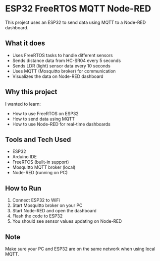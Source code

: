 # ESP32 FreeRTOS MQTT Node-RED

This project uses an ESP32 to send data using MQTT to a Node-RED dashboard.

## What it does

- Uses FreeRTOS tasks to handle different sensors
- Sends distance data from HC-SR04 every 5 seconds
- Sends LDR (light) sensor data every 10 seconds
- Uses MQTT (Mosquitto broker) for communication
- Visualizes the data on Node-RED dashboard

## Why this project

I wanted to learn:
- How to use FreeRTOS on ESP32
- How to send data using MQTT
- How to use Node-RED for real-time dashboards

## Tools and Tech Used

- ESP32
- Arduino IDE
- FreeRTOS (built-in support)
- Mosquitto MQTT broker (local)
- Node-RED (running on PC)

## How to Run

1. Connect ESP32 to WiFi
2. Start Mosquitto broker on your PC
3. Start Node-RED and open the dashboard
4. Flash the code to ESP32
5. You should see sensor values updating on Node-RED

## Note

Make sure your PC and ESP32 are on the same network when using local MQTT.
